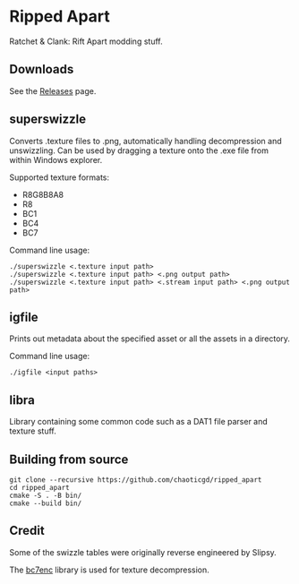 # Ripped Apart

Ratchet & Clank: Rift Apart modding stuff.

## Downloads

See the [Releases](https://github.com/chaoticgd/ripped_apart/releases) page.

## superswizzle

Converts .texture files to .png, automatically handling decompression and unswizzling. Can be used by dragging a texture onto the .exe file from within Windows explorer.

Supported texture formats:

- R8G8B8A8
- R8
- BC1
- BC4
- BC7

Command line usage:

	./superswizzle <.texture input path>
	./superswizzle <.texture input path> <.png output path>
	./superswizzle <.texture input path> <.stream input path> <.png output path>

## igfile

Prints out metadata about the specified asset or all the assets in a directory.

Command line usage:

	./igfile <input paths>

## libra

Library containing some common code such as a DAT1 file parser and texture stuff.

## Building from source
	
	git clone --recursive https://github.com/chaoticgd/ripped_apart
	cd ripped_apart
	cmake -S . -B bin/
	cmake --build bin/

## Credit

Some of the swizzle tables were originally reverse engineered by Slipsy.

The [bc7enc](https://github.com/richgel999/bc7enc/) library is used for texture decompression.
